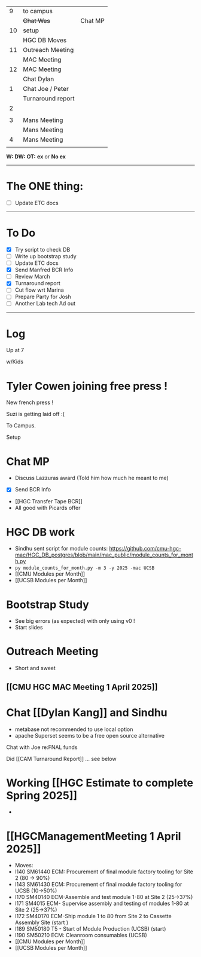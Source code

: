 
|     |                   |         |
| --- | ----------------- | ------- |
| 9   | to campus         |         |
|     | ~~Chat Wes~~      | Chat MP |
| 10  | setup             |         |
|     | HGC DB Moves      |         |
| 11  | Outreach Meeting  |         |
|     | MAC Meeting       |         |
| 12  | MAC Meeting       |         |
|     | Chat Dylan        |         |
| 1   | Chat Joe / Peter  |         |
|     | Turnaround report |         |
| 2   |                   |         |
|     |                   |         |
| 3   | Mans Meeting      |         |
|     | Mans Meeting      |         |
| 4   | Mans Meeting      |         |
|     |                   |         |

**W:**
**DW:**
**OT:**
**ex** or **No ex**

---
# The ONE thing: 
- [ ] Update ETC docs

---
# To Do

- [x] Try script to check DB
- [ ] Write up bootstrap study
- [ ] Update ETC docs
- [x] Send Manfred BCR Info
- [ ] Review March
- [x] Turnaround report
- [ ] Cut flow wrt Marina
- [ ] Prepare Party for Josh
- [ ] Another Lab tech Ad out

---

# Log

Up at 7

w/Kids

# Tyler Cowen joining free press !

New french press !

Suzi is getting laid off :(

To Campus. 

Setup 

# Chat MP
- Discuss Lazzuras award (Told him how much he meant to me)
- [x] Send BCR Info
- [[HGC Transfer Tape BCR]]
- All good with Picards offer


# HGC DB work
- Sindhu sent script for module counts: https://github.com/cmu-hgc-mac/HGC_DB_postgres/blob/main/mac_public/module_counts_for_month.py
- `py module_counts_for_month.py -m 3 -y 2025 -mac UCSB`
- [[CMU Modules per Month]]
- [[UCSB Modules per Month]]


# Bootstrap Study
- See big errors (as expected) with only using v0 !
- Start slides

# Outreach Meeting
- Short and sweet

## [[CMU HGC MAC Meeting 1 April 2025]]


# Chat [[Dylan Kang]] and Sindhu
- metabase not recommended to use local option
- apache Superset seems to be a free open source alternative


Chat with Joe re:FNAL funds

Did [[CAM Turnaround Report]] ... see below

# Working [[HGC Estimate to complete Spring 2025]]
- 



# [[HGCManagementMeeting 1 April 2025]]
- Moves: 
- l140     SM61440	ECM: Procurement of final  module factory tooling for Site 2 (80 -> 90%)
- l143      SM61430	ECM: Procurement of final  module factory tooling for UCSB (10->50%)
- l170        SM40140	ECM-Assemble and test module 1-80 at Site 2 (25->37%)
- l171    SM4015 ECM- Supervise assembly and testing of modules 1-80 at Site 2 (25->37%)
- l172          SM40170	ECM-Ship module 1 to 80 from Site 2 to Cassette Assembly Site (start )
- l189        SM50180	T5 - Start of Module Production (UCSB) (start)
- l190 SM50210	ECM: Cleanroom consumables (UCSB)
- [[CMU Modules per Month]]
- [[UCSB Modules per Month]]
